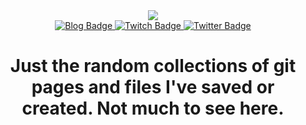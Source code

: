 <div id=Header" align="center">
  <img src="https://i.imgur.com/NbWflK2.gif">
  <div id="badges">
    <a href="https://biggcatt.io">
      <img src="https://img.shields.io/badge/Blog-pink?style=for-the-badge&logo=ghost&logoColor=white" alt="Blog Badge"/>
    </a>
    <a href="https://twitch.tv/ronjonvonbonbiggcatt">
      <img src="https://img.shields.io/badge/Twitch-purple?style=for-the-badge&logo=twitch&logoColor=white" alt="Twitch Badge"/>
    </a>
    <a href="https://twitter.com/VonBonBiggCatt">
      <img src="https://img.shields.io/badge/Twitter-blue?style=for-the-badge&logo=twitter&logoColor=white" alt="Twitter Badge"/>
    </a>
  </div>
  <img src="https://komarev.com/ghpvc/?username=VonBiggCatt&style=flat-square&color=blue" alt=""/>
  <h1>
    Just the random collections of git pages and files I've saved or created. Not much to see here.
  </h1>
</div>
